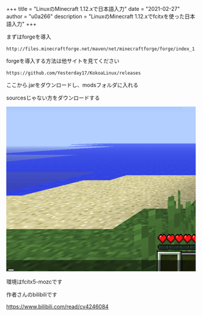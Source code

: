 +++
title = "LinuxのMinecraft 1.12.xで日本語入力"
date = "2021-02-27"
author = "u0a266"
description = "LinuxのMinecraft 1.12.xでfcitxを使った日本語入力"
+++

まずはforgeを導入

```url
http://files.minecraftforge.net/maven/net/minecraftforge/forge/index_1.12.2.html
```

forgeを導入する方法は他サイトを見てください

```url
https://github.com/Yesterday17/KokoaLinux/releases
```

ここから.jarをダウンロードし、modsフォルダに入れる

sourcesじゃない方をダウンロードする

![](gif/minecraft.gif)

環境はfcitx5-mozcです

作者さんのbilibiliです

https://www.bilibili.com/read/cv4246084

